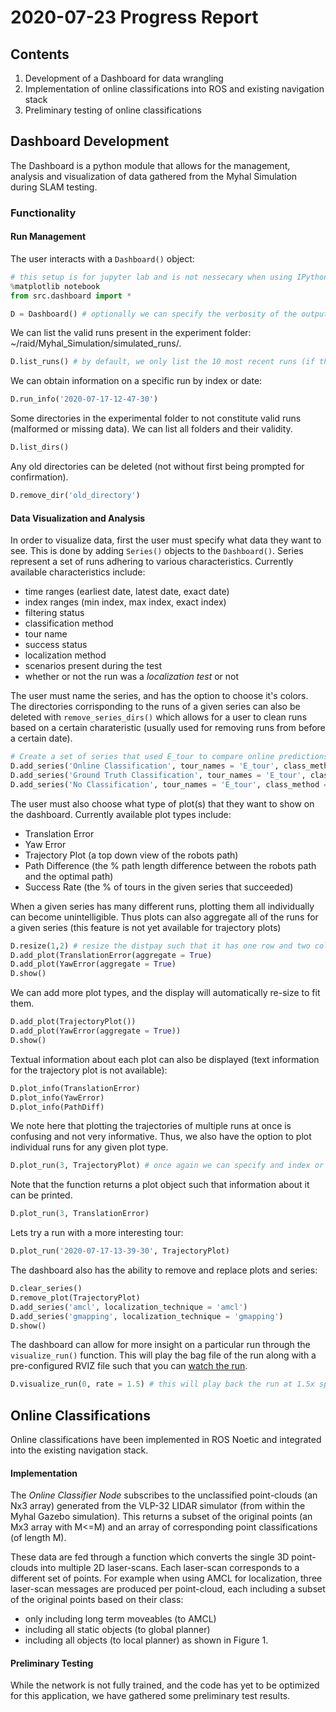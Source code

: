 # 2020-07-23 Progress Report 

## Contents
1. Development of a Dashboard for data wrangling
2. Implementation of online classifications into ROS and existing navigation stack
3. Preliminary testing of online classifications

## Dashboard Development
The Dashboard is a python module that allows for the management, analysis and visualization of data gathered from the Myhal Simulation during SLAM testing.

### Functionality

#### Run Management
The user interacts with a `Dashboard()` object:
```python
# this setup is for jupyter lab and is not nessecary when using IPython directly
%matplotlib notebook
from src.dashboard import *

D = Dashboard() # optionally we can specify the verbosity of the output messages. default is logger.INFO
```

We can list the valid runs present in the experiment folder: ~/raid/Myhal_Simulation/simulated_runs/.
```python       
D.list_runs() # by default, we only list the 10 most recent runs (if there are 10 available)
```

We can obtain information on a specific run by index or date:
```python
D.run_info('2020-07-17-12-47-30')
```

Some directories in the experimental folder to not constitute valid runs (malformed or missing data). We can list all folders and their validity.
```python
D.list_dirs()
```

Any old directories can be deleted (not without first being prompted for confirmation).
```python
D.remove_dir('old_directory')
```

#### Data Visualization and Analysis
In order to visualize data, first the user must specify what data they want to see. This is done by adding `Series()` objects to the `Dashboard()`. Series represent a set of runs adhering to various characteristics. Currently available characteristics include:
- time ranges (earliest date, latest date, exact date)
- index ranges (min index, max index, exact index)
- filtering status
- classification method
- tour name
- success status
- localization method
- scenarios present during the test
- whether or not the run was a *localization test* or not

The user must name the series, and has the option to choose it's colors.
The directories corrisponding to the runs of a given series can also be deleted with `remove_series_dirs()` which allows for a user to clean runs based on a certain charateristic (usually used for removing runs from before a certain date).
```python
# Create a set of series that used E_tour to compare online predictions and ground truth classifications against a control
D.add_series('Online Classification', tour_names = 'E_tour', class_method = 'online_predictions') 
D.add_series('Ground Truth Classification', tour_names = 'E_tour', class_method = 'ground_truth')
D.add_series('No Classification', tour_names = 'E_tour', class_method = 'none')
```
The user must also choose what type of plot(s) that they want to show on the dashboard. Currently available plot types include:
- Translation Error
- Yaw Error 
- Trajectory Plot (a top down view of the robots path)
- Path Difference (the % path length difference between the robots path and the optimal path)
- Success Rate (the % of tours in the given series that succeeded) 

When a given series has many different runs, plotting them all individually can become unintelligible. Thus plots can also aggregate all of the runs for a given series (this feature is not yet available for trajectory plots)

```python
D.resize(1,2) # resize the distpay such that it has one row and two columns
D.add_plot(TranslationError(aggregate = True)
D.add_plot(YawError(aggregate = True)
D.show()
```

We can add more plot types, and the display will automatically re-size to fit them.

```python
D.add_plot(TrajectoryPlot())
D.add_plot(YawError(aggregate = True))
D.show()
```

Textual information about each plot can also be displayed (text information for the trajectory plot is not available):

```python
D.plot_info(TranslationError)
D.plot_info(YawError)
D.plot_info(PathDiff)
```

We note here that plotting the trajectories of multiple runs at once is confusing and not very informative. Thus, we also have the option to plot individual runs for any given plot type.

```python
D.plot_run(3, TrajectoryPlot) # once again we can specify and index or a date
```

Note that the function returns a plot object such that information about it can be printed.

```python
D.plot_run(3, TranslationError)
```

Lets try a run with a more interesting tour:

```python
D.plot_run('2020-07-17-13-39-30', TrajectoryPlot)
```

The dashboard also has the ability to remove and replace plots and series:

```python
D.clear_series()
D.remove_plot(TrajectoryPlot)
D.add_series('amcl', localization_technique = 'amcl')
D.add_series('gmapping', localization_technique = 'gmapping')
D.show()
```

The dashboard can allow for more insight on a particular run through the `visualize_run()` function. This will play the bag file of the run along with a pre-configured RVIZ file such that you can [watch the run](https://drive.google.com/file/d/1mtxeToJq3NKKFZOPiAdD8kIhR018uM79/view?usp=sharing).

```python
D.visualize_run(0, rate = 1.5) # this will play back the run at 1.5x speed (see video)
```

## Online Classifications 
Online classifications have been implemented in ROS Noetic and integrated into the existing navigation stack. 

#### Implementation
The *Online Classifier Node* subscribes to the unclassified point-clouds (an Nx3 array) generated from the VLP-32 LIDAR simulator (from within the Myhal Gazebo simulation). This returns a subset of the original points (an Mx3 array with M<=M) and an array of corresponding point classifications (of length M). 

These data are fed through a function which converts the single 3D point-clouds into multiple 2D laser-scans. Each laser-scan corresponds to a different set of points. For example when using AMCL for localization, three laser-scan messages are produced per point-cloud, each including a subset of the original points based on their class:
- only including long term moveables (to AMCL)
- including all static objects (to global planner)
- including all objects (to local planner)
as shown in Figure 1.

#### Preliminary Testing 
While the network is not fully trained, and the code has yet to be optimized for this application, we have gathered some preliminary test results.
